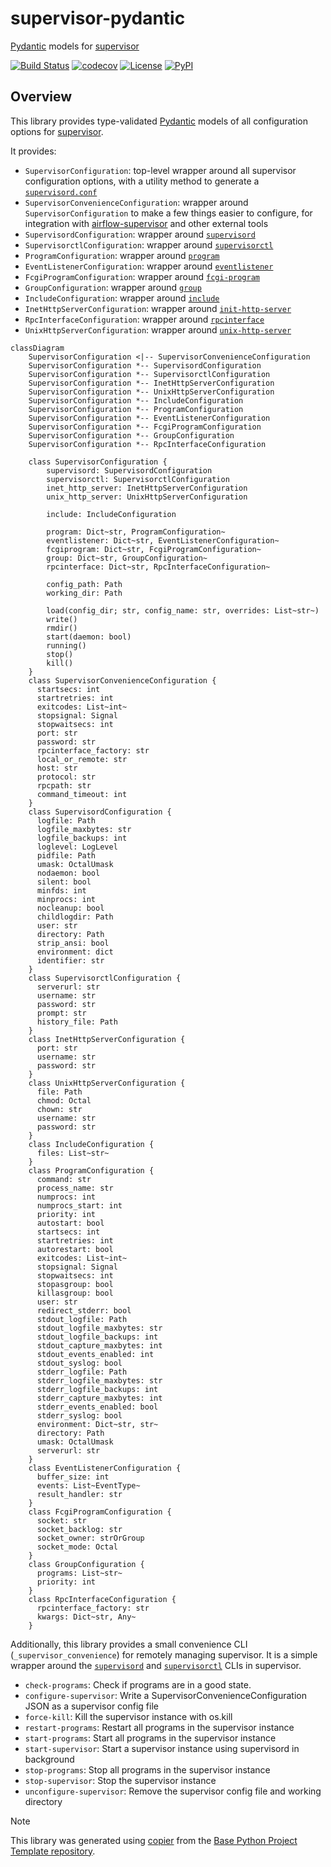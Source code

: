 # supervisor-pydantic

[Pydantic](https://docs.pydantic.dev/latest/) models for [supervisor](https://supervisord.org)

[![Build Status](https://github.com/airflow-laminar/supervisor-pydantic/actions/workflows/build.yaml/badge.svg?branch=main&event=push)](https://github.com/airflow-laminar/supervisor-pydantic/actions/workflows/build.yaml)
[![codecov](https://codecov.io/gh/airflow-laminar/supervisor-pydantic/branch/main/graph/badge.svg)](https://codecov.io/gh/airflow-laminar/supervisor-pydantic)
[![License](https://img.shields.io/github/license/airflow-laminar/supervisor-pydantic)](https://github.com/airflow-laminar/supervisor-pydantic)
[![PyPI](https://img.shields.io/pypi/v/supervisor-pydantic.svg)](https://pypi.python.org/pypi/supervisor-pydantic)

## Overview

This library provides type-validated [Pydantic](https://docs.pydantic.dev/latest/) models of all configuration options for [supervisor](https://supervisord.org).

It provides:

- `SupervisorConfiguration`: top-level wrapper around all supervisor configuration options, with a utility method to generate a [`supervisord.conf`](https://supervisord.org/configuration.html)
- `SupervisorConvenienceConfiguration`: wrapper around `SupervisorConfiguration` to make a few things easier to configure, for integration with [airflow-supervisor](https://github.com/airflow-laminar/airflow-supervisor) and other external tools
- `SupervisordConfiguration`: wrapper around [`supervisord`](https://supervisord.org/configuration.html#supervisord-section-settings)
- `SupervisorctlConfiguration`: wrapper around [`supervisorctl`](https://supervisord.org/configuration.html#supervisorctl-section-settings)
- `ProgramConfiguration`: wrapper around [`program`](https://supervisord.org/configuration.html#program-x-section-settings)
- `EventListenerConfiguration`: wrapper around [`eventlistener`](https://supervisord.org/configuration.html#eventlistener-x-section-settings)
- `FcgiProgramConfiguration`: wrapper around [`fcgi-program`](https://supervisord.org/configuration.html#fcgi-program-x-section-settings)
- `GroupConfiguration`: wrapper around [`group`](https://supervisord.org/configuration.html#group-x-section-settings)
- `IncludeConfiguration`: wrapper around [`include`](https://supervisord.org/configuration.html#include-section-settings)
- `InetHttpServerConfiguration`: wrapper around [`init-http-server`](https://supervisord.org/configuration.html#inet-http-server-section-settings)
- `RpcInterfaceConfiguration`: wrapper around [`rpcinterface`](https://supervisord.org/configuration.html#rpcinterface-x-section-settings)
- `UnixHttpServerConfiguration`: wrapper around [`unix-http-server`](https://supervisord.org/configuration.html#unix-http-server-section-settings)

```mermaid
classDiagram
    SupervisorConfiguration <|-- SupervisorConvenienceConfiguration
    SupervisorConfiguration *-- SupervisordConfiguration
    SupervisorConfiguration *-- SupervisorctlConfiguration
    SupervisorConfiguration *-- InetHttpServerConfiguration
    SupervisorConfiguration *-- UnixHttpServerConfiguration
    SupervisorConfiguration *-- IncludeConfiguration
    SupervisorConfiguration *-- ProgramConfiguration
    SupervisorConfiguration *-- EventListenerConfiguration
    SupervisorConfiguration *-- FcgiProgramConfiguration
    SupervisorConfiguration *-- GroupConfiguration
    SupervisorConfiguration *-- RpcInterfaceConfiguration

    class SupervisorConfiguration {
        supervisord: SupervisordConfiguration
        supervisorctl: SupervisorctlConfiguration
        inet_http_server: InetHttpServerConfiguration
        unix_http_server: UnixHttpServerConfiguration

        include: IncludeConfiguration

        program: Dict~str, ProgramConfiguration~
        eventlistener: Dict~str, EventListenerConfiguration~
        fcgiprogram: Dict~str, FcgiProgramConfiguration~
        group: Dict~str, GroupConfiguration~
        rpcinterface: Dict~str, RpcInterfaceConfiguration~

        config_path: Path
        working_dir: Path

        load(config_dir; str, config_name: str, overrides: List~str~)
        write()
        rmdir()
        start(daemon: bool)
        running()
        stop()
        kill()
    }
    class SupervisorConvenienceConfiguration {
      startsecs: int
      startretries: int
      exitcodes: List~int~
      stopsignal: Signal
      stopwaitsecs: int
      port: str
      password: str
      rpcinterface_factory: str
      local_or_remote: str
      host: str
      protocol: str
      rpcpath: str
      command_timeout: int
    }
    class SupervisordConfiguration {
      logfile: Path
      logfile_maxbytes: str
      logfile_backups: int
      loglevel: LogLevel
      pidfile: Path
      umask: OctalUmask
      nodaemon: bool
      silent: bool
      minfds: int
      minprocs: int
      nocleanup: bool
      childlogdir: Path
      user: str
      directory: Path
      strip_ansi: bool
      environment: dict
      identifier: str
    }
    class SupervisorctlConfiguration {
      serverurl: str
      username: str
      password: str
      prompt: str
      history_file: Path
    }
    class InetHttpServerConfiguration {
      port: str
      username: str
      password: str
    }
    class UnixHttpServerConfiguration {
      file: Path
      chmod: Octal
      chown: str
      username: str
      password: str
    }
    class IncludeConfiguration {
      files: List~str~
    }
    class ProgramConfiguration {
      command: str
      process_name: str
      numprocs: int
      numprocs_start: int
      priority: int
      autostart: bool
      startsecs: int
      startretries: int
      autorestart: bool
      exitcodes: List~int~
      stopsignal: Signal
      stopwaitsecs: int
      stopasgroup: bool
      killasgroup: bool
      user: str
      redirect_stderr: bool
      stdout_logfile: Path
      stdout_logfile_maxbytes: str
      stdout_logfile_backups: int
      stdout_capture_maxbytes: int
      stdout_events_enabled: int
      stdout_syslog: bool
      stderr_logfile: Path
      stderr_logfile_maxbytes: str
      stderr_logfile_backups: int
      stderr_capture_maxbytes: int
      stderr_events_enabled: bool
      stderr_syslog: bool
      environment: Dict~str, str~
      directory: Path
      umask: OctalUmask
      serverurl: str
    }
    class EventListenerConfiguration {
      buffer_size: int
      events: List~EventType~
      result_handler: str
    }
    class FcgiProgramConfiguration {
      socket: str
      socket_backlog: str
      socket_owner: strOrGroup
      socket_mode: Octal
    }
    class GroupConfiguration {
      programs: List~str~
      priority: int
    }
    class RpcInterfaceConfiguration {
      rpcinterface_factory: str
      kwargs: Dict~str, Any~
    }

```

Additionally, this library provides a small convenience CLI (`_supervisor_convenience`) for remotely managing supervisor. It is a simple wrapper around the [`supervisord`](https://supervisord.org/running.html#running-supervisord) and [`supervisorctl`](https://supervisord.org/running.html#running-supervisorctl) CLIs in supervisor.

- `check-programs`: Check if programs are in a good state.
- `configure-supervisor`: Write a SupervisorConvenienceConfiguration JSON as a supervisor config file
- `force-kill`: Kill the supervisor instance with os.kill
- `restart-programs`: Restart all programs in the supervisor instance
- `start-programs`: Start all programs in the supervisor instance
- `start-supervisor`: Start a supervisor instance using supervisord in background
- `stop-programs`: Stop all programs in the supervisor instance
- `stop-supervisor`: Stop the supervisor instance
- `unconfigure-supervisor`: Remove the supervisor config file and working directory

> [!NOTE]
> This library was generated using [copier](https://copier.readthedocs.io/en/stable/) from the [Base Python Project Template repository](https://github.com/python-project-templates/base).
